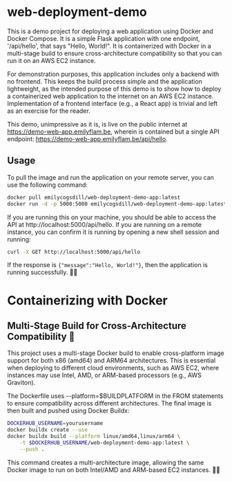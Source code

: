 # web-deployment-demo

This is a demo project for deploying a web application using Docker and Docker Compose. It is a simple Flask application with one endpoint, '/api/hello', that says "Hello, World!". It is containerized with Docker in a multi-stage build to ensure cross-architecture compatibility so that you can run it on an AWS EC2 instance.

For demonstration purposes, this application includes only a backend with no frontend. This keeps the build process simple and the application lightweight, as the intended purpose of this demo is to show how to deploy a containerized web application to the internet on an AWS EC2 instance. Implementation of a frontend interface (e.g., a React app) is trivial and left as an exercise for the reader.

This demo, unimpressive as it is, is live on the public internet at https://demo-web-app.emilyflam.be, wherein is contained but a single API endpoint: https://demo-web-app.emilyflam.be/api/hello.

## Usage

To pull the image and run the application on your remote server, you can use the following command:

```bash
docker pull emilycogsdill/web-deployment-demo-app:latest
docker run -d -p 5000:5000 emilycogsdill/web-deployment-demo-app:latest
```

If you are running this on your machine, you should be able to access the API at http://localhost:5000/api/hello. If you are running on a remote instance, you can confirm it is running by opening a new shell session and running:

```bash
curl -X GET http://localhost:5000/api/hello
```
If the response is `{"message":"Hello, World!"}`, then the application is running successfully. 💁‍♀️

# Containerizing with Docker

## Multi-Stage Build for Cross-Architecture Compatibility 🚀

This project uses a multi-stage Docker build to enable cross-platform image support for both x86 (amd64) and ARM64 architectures. This is essential when deploying to different cloud environments, such as AWS EC2, where instances may use Intel, AMD, or ARM-based processors (e.g., AWS Graviton).

The Dockerfile uses --platform=$BUILDPLATFORM in the FROM statements to ensure compatibility across different architectures. The final image is then built and pushed using Docker Buildx:

```bash
DOCKERHUB_USERNAME=yourusername
docker buildx create --use
docker buildx build --platform linux/amd64,linux/arm64 \
    -t $DOCKERHUB_USERNAME/web-deployment-demo-app:latest \
    --push .
```

This command creates a multi-architecture image, allowing the same Docker image to run on both Intel/AMD and ARM-based EC2 instances. 💁‍♀️



